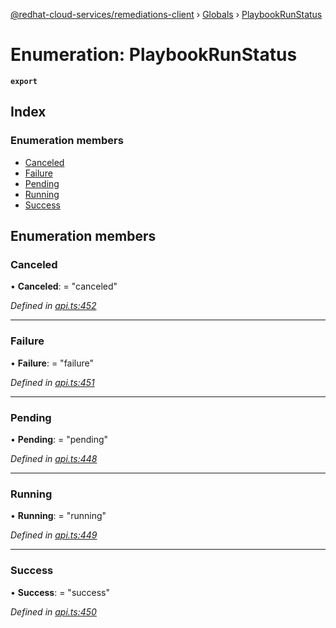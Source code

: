 [@redhat-cloud-services/remediations-client](../README.md) › [Globals](../globals.md) › [PlaybookRunStatus](playbookrunstatus.md)

# Enumeration: PlaybookRunStatus

**`export`** 

## Index

### Enumeration members

* [Canceled](playbookrunstatus.md#canceled)
* [Failure](playbookrunstatus.md#failure)
* [Pending](playbookrunstatus.md#pending)
* [Running](playbookrunstatus.md#running)
* [Success](playbookrunstatus.md#success)

## Enumeration members

###  Canceled

• **Canceled**: = "canceled"

*Defined in [api.ts:452](https://github.com/RedHatInsights/javascript-clients.gi/blob/master/packages/remediations/api.ts#L452)*

___

###  Failure

• **Failure**: = "failure"

*Defined in [api.ts:451](https://github.com/RedHatInsights/javascript-clients.gi/blob/master/packages/remediations/api.ts#L451)*

___

###  Pending

• **Pending**: = "pending"

*Defined in [api.ts:448](https://github.com/RedHatInsights/javascript-clients.gi/blob/master/packages/remediations/api.ts#L448)*

___

###  Running

• **Running**: = "running"

*Defined in [api.ts:449](https://github.com/RedHatInsights/javascript-clients.gi/blob/master/packages/remediations/api.ts#L449)*

___

###  Success

• **Success**: = "success"

*Defined in [api.ts:450](https://github.com/RedHatInsights/javascript-clients.gi/blob/master/packages/remediations/api.ts#L450)*

